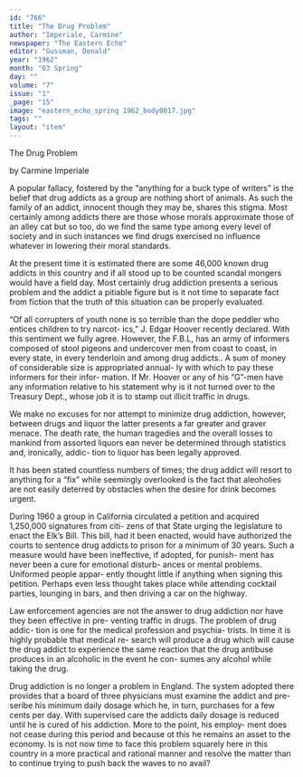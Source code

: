 ```yaml
---
id: "766"
title: "The Drug Problem"
author: "Imperiale, Carmine"
newspaper: "The Eastern Echo"
editor: "Gussman, Donald"
year: "1962"
month: "03 Spring"
day: ""
volume: "7"
issue: "1"
_page: "15"
image: "eastern_echo_spring 1962_body0017.jpg"
tags: ""
layout: "item"
---
```

The
Drug Problem

by Carmine Imperiale

A popular fallacy, fostered by the “anything for
a buck type of writers” is the belief that drug addicts
as a group are nothing short of animals. As such the
family of an addict, innocent though they may be,
shares this stigma. Most certainly among addicts
there are those whose morals approximate those of
an alley cat but so too, do we find the same type
among every level of society and in such instances
we find drugs exercised no influence whatever in
lowering their moral standards.

At the present time it is estimated there are some
46,000 known drug addicts in this country and if all
stood up to be counted scandal mongers would have
a field day. Most certainly drug addiction presents a
serious problem and the addict a pitiable figure but
is it not time to separate fact from fiction that the
truth of this situation can be properly evaluated.

“Of all corrupters of youth none is so terrible than
the dope peddler who entices children to try narcot-
ics,” J. Edgar Hoover recently declared. With this
sentiment we fully agree. However, the F.B.L, has
an army of informers composed of stool pigeons and
undercover men from coast to coast, in every state,
in every tenderloin and among drug addicts.. A sum
of money of considerable size is appropriated annual-
ly with which to pay these informers for their infor-
mation. If Mr. Hoover or any of his “G”-men have
any information relative to his statement why is it
not turned over to the Treasury Dept., whose job it
is to stamp out illicit traffic in drugs.

We make no excuses for nor attempt to minimize
drug addiction, however, between drugs and liquor
the latter presents a far greater and graver menace.
The death rate, the human tragedies and the overall
losses to mankind from assorted liquors ean never be
determined through statistics and, ironically, addic-
tion to liquor has been legally approved.

It has been stated countless numbers of times; the
drug addict will resort to anything for a “fix” while
seemingly overlooked is the fact that aleoholies are
not easily deterred by obstacles when the desire for
drink becomes urgent.

During 1960 a group in California circulated a
petition and acquired 1,250,000 signatures from citi-
zens of that State urging the legislature to enact the
Elk’s Bill. This bill, had it been enacted, would have
authorized the courts to sentence drug addicts to
prison for a minimum of 30 years. Such a measure
would have been ineffective, if adopted, for punish-
ment has never been a cure for emotional disturb-
ances or mental problems. Uniformed people appar-
ently thought little if anything when signing this
petition. Perhaps even less thought takes place while
attending cocktail parties, lounging in bars, and then
driving a car on the highway.

Law enforcement agencies are not the answer to
drug addiction nor have they been effective in pre-
venting traffic in drugs. The problem of drug addic-
tion is one for the medical profession and psychia-
trists. In time it is highly probable that medical re-
search will produce a drug which will cause the drug
addict to experience the same reaction that the drug
antibuse produces in an alcoholic in the event he con-
sumes any alcohol while taking the drug.

Drug addiction is no longer a problem in England.
The system adopted there provides that a board of
three physicians must examine the addict and pre-
seribe his minimum daily dosage which he, in turn,
purchases for a few cents per day. With supervised
care the addicts daily dosage is reduced until he is
cured of his addiction. More to the point, his employ-
ment does not cease during this period and because
ot this he remains an asset to the economy. Is is not
now time to face this problem squarely here in this
country in a more practical and rational manner and
resolve the matter than to continue trying to push
back the waves to no avail?
